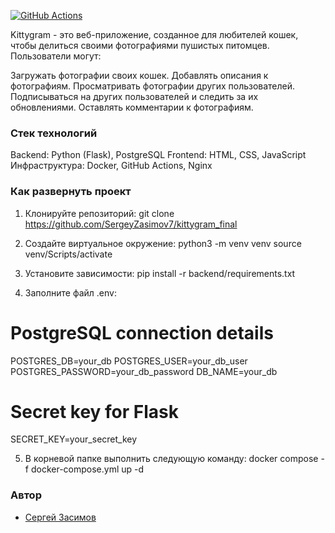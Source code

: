 [![GitHub Actions](https://github.com/SergeyZasimov7/kittygram_final/actions/workflows/main.yml/badge.svg)](https://github.com/SergeyZasimov7/kittygram_final/actions)

Kittygram - это веб-приложение, созданное для любителей кошек, чтобы делиться своими фотографиями пушистых питомцев.  Пользователи могут:

Загружать фотографии своих кошек.
Добавлять описания к фотографиям.
Просматривать фотографии других пользователей.
Подписываться на других пользователей и следить за их обновлениями.
Оставлять комментарии к фотографиям.

### Стек технологий

Backend: Python (Flask), PostgreSQL
Frontend: HTML, CSS, JavaScript
Инфраструктура: Docker, GitHub Actions, Nginx 

### Как развернуть проект

1. Клонируйте репозиторий:
git clone https://github.com/SergeyZasimov7/kittygram_final


2. Создайте виртуальное окружение:
python3 -m venv venv
source venv/Scripts/activate


3. Установите зависимости:
pip install -r backend/requirements.txt


4. Заполните файл .env:
# PostgreSQL connection details
POSTGRES_DB=your_db
POSTGRES_USER=your_db_user
POSTGRES_PASSWORD=your_db_password
DB_NAME=your_db

# Secret key for Flask
SECRET_KEY=your_secret_key

5. В корневой папке выполнить следующую команду:
docker compose -f docker-compose.yml up -d 


### Автор

 - [Сергей Засимов](https://github.com/SergeyZasimov7)
